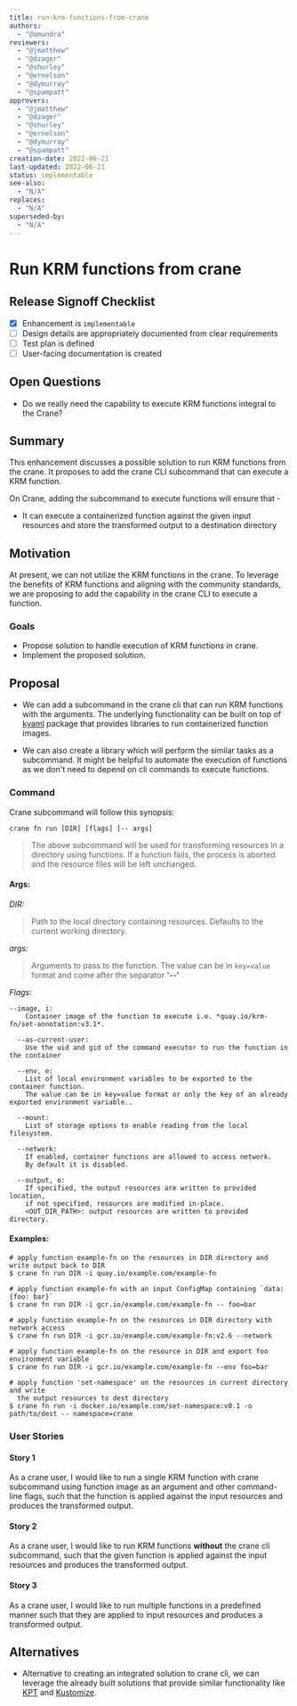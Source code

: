```yaml
---
title: run-krm-functions-from-crane
authors:
  - "@amundra"
reviewers:
  - "@jmatthew" 
  - "@dzager"
  - "@shurley"
  - "@ernelson"
  - "@dymurray"
  - "@spampatt"
approvers:
  - "@jmatthew" 
  - "@dzager"
  - "@shurley"
  - "@ernelson"
  - "@dymurray"
  - "@spampatt"
creation-date: 2022-06-21
last-updated: 2022-06-21
status: implementable
see-also:
  - "N/A"  
replaces:
  - "N/A"
superseded-by:
  - "N/A"
---
```


# Run KRM functions from crane

## Release Signoff Checklist

- [X] Enhancement is `implementable`
- [ ] Design details are appropriately documented from clear requirements
- [ ] Test plan is defined
- [ ] User-facing documentation is created

## Open Questions
- Do we really need the capability to execute KRM functions integral to the Crane?

## Summary
This enhancement discusses a possible solution to run KRM functions from the crane. It proposes to add the crane CLI subcommand that can execute a KRM function.

On Crane, adding the subcommand to execute functions will ensure that -
- It can execute a containerized function against the given input resources and store the transformed output to a destination directory

## Motivation
At present, we can not utilize the KRM functions in the crane. To leverage the benefits of KRM functions and aligning with the community standards, we are proposing to add the capability in the crane CLI to execute a function. 

### Goals

- Propose solution to handle execution of KRM functions in crane.
- Implement the proposed solution.
 

## Proposal
- We can add a subcommand in the crane cli that can run KRM functions with the arguments. The underlying functionality can be built on top of [kyaml](https://pkg.go.dev/sigs.k8s.io/kustomize/kyaml) package that provides libraries to run containerized function images.
 
- We can also create a library which will perform the similar tasks as a subcommand. It might be helpful to automate the execution of functions as we don't need to depend on cli commands to execute functions.

### Command
Crane subcommand will follow this synopsis:
```
crane fn run [DIR] [flags] [-- args]
```
> The above subcommand will be used for transforming resources in a directory using functions. If a function fails, the process is aborted and the resource files will be left unchanged.
 
#### Args:

  *DIR:*
> Path to the local directory containing resources. Defaults to the current working directory.
	
  *args:*
>	Arguments to pass to the function. The value can be in `key=value` format and come after the separator **'--'**

  *Flags:*
>
    --image, i:
		Container image of the function to execute i.e. *quay.io/krm-fn/set-annotation:v3.1*. 

	  --as-current-user:
		Use the uid and gid of the command executor to run the function in the container
  
	  --env, e:
		List of local environment variables to be exported to the container function.
		The value can be in key=value format or only the key of an already exported environment variable..
  
	  --mount:
		List of storage options to enable reading from the local filesystem.
	  
	  --network:
		If enabled, container functions are allowed to access network.
		By default it is disabled.
  	
	  --output, o:
		If specified, the output resources are written to provided location,
		if not specified, resources are modified in-place.
		<OUT_DIR_PATH>: output resources are written to provided directory.
    

#### Examples:

```
# apply function example-fn on the resources in DIR directory and write output back to DIR
$ crane fn run DIR -i quay.io/example.com/example-fn
```

```
# apply function example-fn with an input ConfigMap containing `data: {foo: bar}`
$ crane fn run DIR -i gcr.io/example.com/example-fn -- foo=bar
```

```
# apply function example-fn on the resources in DIR directory with network access
$ crane fn run DIR -i gcr.io/example.com/example-fn:v2.6 --network
```

```
# apply function example-fn on the resource in DIR and export foo environment variable
$ crane fn run DIR -i gcr.io/example.com/example-fn --env foo=bar
```

```
# apply function 'set-namespace' on the resources in current directory and write
  the output resources to dest directory
$ crane fn run -i docker.io/example.com/set-namespace:v0.1 -o path/to/dest -- namespace=crane
```

### User Stories

#### Story 1
As a crane user, I would like to run a single KRM function with crane subcommand using function image as an argument and other command-line flags, such that the function is applied against the input resources and produces the transformed output. 

#### Story 2
As a crane user, I would like to run KRM functions **without** the crane cli subcommand, such that the given function is applied against the input resources and produces the transformed output. 


#### Story 3
As a crane user, I would like to run multiple functions in a predefined manner such that they are applied to input resources and produces a transformed output.

## Alternatives
- Alternative to creating an integrated solution to crane cli, we can leverage the already built solutions that provide similar functionality like [KPT](https://github.com/GoogleContainerTools/kpt) and [Kustomize](https://github.com/kubernetes-sigs/kustomize).

